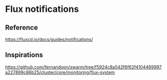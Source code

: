 # Flux notifications

## Reference

<https://fluxcd.io/docs/guides/notifications/>

## Inspirations

<https://github.com/fernandopn/swarm/tree/f5924c8a542f6f62f4104469997a227899c86b25/cluster/core/monitoring/flux-system>
